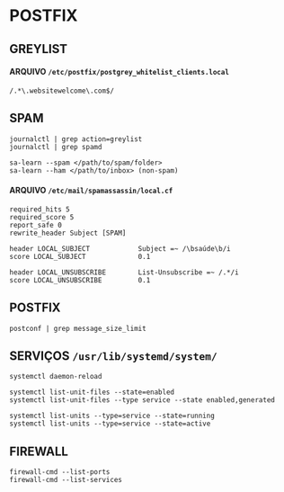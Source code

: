 # POSTFIX

## GREYLIST

#### ARQUIVO `/etc/postfix/postgrey_whitelist_clients.local`

```
/.*\.websitewelcome\.com$/
```

## SPAM

```
journalctl | grep action=greylist
journalctl | grep spamd

sa-learn --spam </path/to/spam/folder>
sa-learn --ham </path/to/inbox> (non-spam)
```

#### ARQUIVO `/etc/mail/spamassassin/local.cf`

```
required_hits 5
required_score 5
report_safe 0
rewrite_header Subject [SPAM]

header LOCAL_SUBJECT            Subject =~ /\bsaúde\b/i
score LOCAL_SUBJECT             0.1

header LOCAL_UNSUBSCRIBE        List-Unsubscribe =~ /.*/i
score LOCAL_UNSUBSCRIBE         0.1
```

## POSTFIX

`postconf | grep message_size_limit`

## SERVIÇOS `/usr/lib/systemd/system/`

```
systemctl daemon-reload

systemctl list-unit-files --state=enabled
systemctl list-unit-files --type service --state enabled,generated

systemctl list-units --type=service --state=running
systemctl list-units --type=service --state=active
```

## FIREWALL

```
firewall-cmd --list-ports
firewall-cmd --list-services
```
